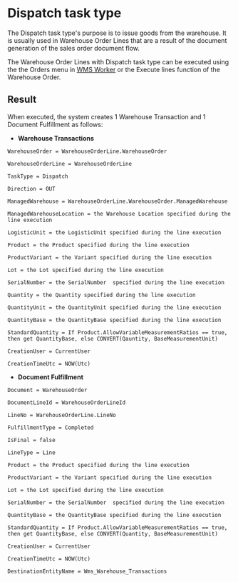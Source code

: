 # Dispatch task type

The Dispatch task type's purpose is to issue goods from the warehouse. It is usually used in Warehouse Order Lines that are a result of the document generation of the sales order document flow.

The Warehouse Order Lines with Dispatch task type can be executed using the the Orders menu in [WMS Worker](xref:wms-worker) or the Execute lines function of the Warehouse Order.

## Result

When executed, the system creates 1 Warehouse Transaction and 1 Document Fulfillment as follows:

* **Warehouse Transactions**

`````````
WarehouseOrder = WarehouseOrderLine.WarehouseOrder
 
WarehouseOrderLine = WarehouseOrderLine

TaskType = Dispatch

Direction = OUT
 
ManagedWarehouse = WarehouseOrderLine.WarehouseOrder.ManagedWarehouse
 
ManagedWarehouseLocation = the Warehouse Location specified during the line execution
 
LogisticUnit = the LogisticUnit specified during the line execution 
 
Product = the Product specified during the line execution 
 
ProductVariant = the Variant specified during the line execution 
 
Lot = the Lot specified during the line execution 
 
SerialNumber = the SerialNumber  specified during the line execution 
 
Quantity = the Quantity specified during the line execution
 
QuantityUnit = the QuantityUnit specified during the line execution 

QuantityBase = the QuantityBase specified during the line execution 

StandardQuantity = If Product.AllowVariableMeasurementRatios == true, then get QuantityBase, else CONVERT(Qauntity, BaseMeasurementUnit)
 
CreationUser = CurrentUser
 
CreationTimeUtc = NOW(Utc)

`````````

* **Document Fulfillment**
 
`````````
Document = WarehouseOrder
 
DocumentLineId = WarehouseOrderLineId
 
LineNo = WarehouseOrderLine.LineNo
 
FulfillmentType = Completed
 
IsFinal = false
 
LineType = Line

Product = the Product specified during the line execution 
 
ProductVariant = the Variant specified during the line execution 
 
Lot = the Lot specified during the line execution 
 
SerialNumber = the SerialNumber  specified during the line execution
 
QuantityBase = the QuantityBase specified during the line execution 

StandardQuantity = If Product.AllowVariableMeasurementRatios == true, then get QuantityBase, else CONVERT(Quantity, BaseMeasurementUnit)

CreationUser = CurrentUser

CreationTimeUtc = NOW(Utc)

DestinationEntityName = Wms_Warehouse_Transactions
`````````

